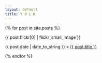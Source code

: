 ```yaml
---
layout: default
title: Y O L K
---
```


{% for post in site.posts %}
<div class="item" onClick="location.href='{{ BASE_PATH}}{{ post.url }}';">
{{ post.flickr[0] | flickr_small_image }}
<p>
{{ post.date | date_to_string }} &raquo; 
<a href="{{ BASE_PATH }}{{ post.url }}">
{{ post.title }}
</a>
</p>
</div>

{% endfor %}

<script type="text/javascript">
var $container = $('#content');

$container.imagesLoaded( function(){
$container.isotope({
    //options
    itemSelector: '.item',
    layoutMode: 'masonry'});
});
</script>
